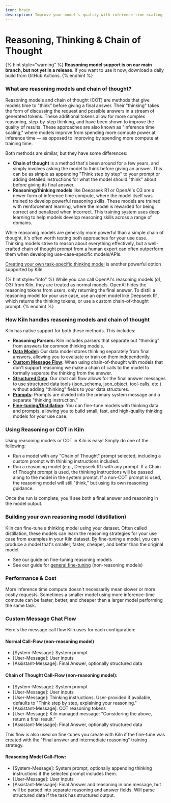 ```yaml
---
icon: brain
description: Improve your model's quality with inference time scaling
---
```


# Reasoning, Thinking & Chain of Thought

{% hint style="warning" %}
**Reasoning model support is on our main branch, but not yet in a release**. If you want to use it now, download a daily build from GitHub Actions.
{% endhint %}

### What are reasoning models and chain of thought?

Reasoning models and chain of thought (COT) are methods that give models time to "think" before giving a final answer. Their "thinking" takes the form of discussing the request and possible answers in a stream of generated tokens. These additional tokens allow for more complex reasoning, step-by-step thinking, and have been shown to improve the quality of results. These approaches are also known as "inference time scaling," where models improve from spending more compute power at inference time — as opposed to improving by spending more compute at training time.

Both methods are similar, but they have some differences:

* **Chain of thought** is a method that's been around for a few years, and simply involves asking the model to think before giving an answer. This can be as simple as appending "Think step by step" to your prompt or adding detailed instructions for what the model should "think" about before giving its final answer.
* **Reasoning/thinking models** like Deepseek R1 or OpenAI's O3 are a newer form of inference time compute, where the model itself was trained to develop powerful reasoning skills. These models are trained with reinforcement learning, where the model is rewarded for being correct and penalized when incorrect. This training system uses deep learning to help models develop reasoning skills across a range of domains.

While reasoning models are generally more powerful than a simple chain of thought, it's often worth testing both approaches for your use case. Thinking models strive to reason about everything effectively, but a well-crafted chain of thought prompt from a human expert can often outperform them when developing use-case-specific models/APIs.&#x20;

[Creating your own task-specific thinking model](reasoning-thinking-and-chain-of-thought.md#building-your-own-reasoning-model-distillation) is another powerful option supported by Kiln.

{% hint style="info" %}
While you can call OpenAI's reasoning models (o1, O3) from Kiln, they are treated as normal models. OpenAI hides the reasoning tokens from users, only returning the final answer. To distill a reasoning model for your use case, use an open model like Deepseek R1, which returns the thinking tokens, or use a custom chain-of-thought prompt.
{% endhint %}

### How Kiln handles reasoning models and chain of thought

Kiln has native support for both these methods. This includes:

* **Reasoning Parsers:** Kiln includes parsers that separate out "thinking" from answers for common thinking models.
* [**Data Model**](kiln-datamodel.md)**:** Our data model stores thinking separately from final answers, allowing you to evaluate or train on them independently.
* [**Custom Message Flow**](reasoning-thinking-and-chain-of-thought.md#custom-message-chat-flow)**:** When using chain-of-thought with models that don't support reasoning we make a chain of calls to the model to formally separate the thinking from the answer.
* [**Structured Data**](structured-data-json.md): Our chat call flow allows for the final answer messages to use structured data tools (json\_schema, json\_object, tool-calls, etc.) without adding "thinking" fields to your data structures.
* [**Prompts**](prompts.md)**:** Prompts are divided into the primary system message and a separate "thinking instruction."
* [**Fine-tuning/Distillation**](reasoning-thinking-and-chain-of-thought.md#building-your-own-reasoning-model-distillation)**:** You can fine-tune models with thinking data and prompts, allowing you to build small, fast, and high-quality thinking models for your use case.

### Using Reasoning or COT in Kiln

Using reasoning models or COT in Kiln is easy! Simply do one of the following:

* Run a model with any "Chain of Thought" prompt selected, including a custom prompt with thinking instructions included.
* Run a reasoning model (e.g., Deepseek R1) with any prompt. If a Chain of Thought prompt is used, the thinking instructions will be passed along to the model in the system prompt. If a non-COT prompt is used, the reasoning model will still "think," but using its own reasoning guidance.

Once the run is complete, you'll see both a final answer and reasoning in the model output.

### Building your own reasoning model (distillation)

Kiln can fine-tune a thinking model using your dataset. Often called distillation, these models can learn the reasoning strategies for your use case from examples in your Kiln dataset. By fine-tuning a model, you can produce a model that's smaller, faster, cheaper, and better than the original model.

* See our guide on fine-tuning reasoning models
* See our guide for [general fine-tuning](fine-tuning-guide.md) (non-reasoning models)

### Performance & Cost

More inference time compute doesn't necessarily mean slower or more costly requests. Sometimes a smaller model using more inference-time compute can be faster, better, and cheaper than a larger model performing the same task.

### Custom Message Chat Flow

Here's the message call flow Kiln uses for each configuration:

#### Normal Call-Flow (non-reasoning model)

* \[System-Message]: System prompt
* \[User-Message]: User inputs
* \[Assistant-Message]: Final Answer, optionally structured data

#### Chain of Thought Call-Flow (non-reasoning model):

* \[System-Message]: System prompt
* \[User-Message]: User inputs
* \[User-Message]: Thinking instructions. User-provided if available, defaults to "Think step by step, explaining your reasoning."
* \[Assistant-Message]: COT reasoning tokens
* \[User-Message]: Kiln managed message: "Considering the above, return a final result."
* \[Assistant-Message]: Final Answer, optionally structured data

This flow is also used on fine-tunes you create with Kiln if the fine-tune was created with the "Final answer and intermediate reasoning" training strategy.

#### Reasoning Model Call-Flow:

* \[System-Message]: System prompt, optionally appending thinking instructions if the selected prompt includes them.
* \[User-Message]: User inputs
* \[Assistant-Message]: Final Answer and reasoning in one message, but will be parsed into separate reasoning and answer fields. Will parse structured data if the task has structured output.
